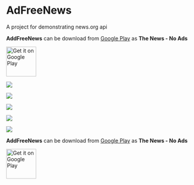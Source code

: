 # AdFreeNews
A project for demonstrating news.org api


**AddFreeNews** can be download from [Google Play](https://play.google.com/store/apps/details?id=com.cogitator.adfreenews) as **The News - No Ads**

<a href="https://play.google.com/store/apps/details?id=com.cogitator.adfreenews" target="_blank"><img alt="Get it on Google Play" src="https://play.google.com/intl/en_us/badges/images/generic/en-play-badge.png" height="80"/></a>


![](https://raw.githubusercontent.com/AnkitDroidGit/AdFreeNews/master/docs/news1.png)

![](https://raw.githubusercontent.com/AnkitDroidGit/AdFreeNews/master/docs/news2.png)

![](https://raw.githubusercontent.com/AnkitDroidGit/AdFreeNews/master/docs/news3.png)

![](https://raw.githubusercontent.com/AnkitDroidGit/AdFreeNews/master/docs/news4.png)

![](https://raw.githubusercontent.com/AnkitDroidGit/AdFreeNews/master/docs/news6.png)


**AddFreeNews** can be download from [Google Play](https://play.google.com/store/apps/details?id=com.cogitator.adfreenews) as **The News - No Ads**

<a href="https://play.google.com/store/apps/details?id=com.cogitator.adfreenews" target="_blank"><img alt="Get it on Google Play" src="https://play.google.com/intl/en_us/badges/images/generic/en-play-badge.png" height="80"/></a>